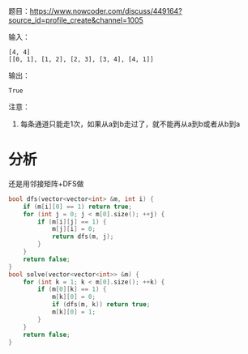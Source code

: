 题目：https://www.nowcoder.com/discuss/449164?source_id=profile_create&channel=1005

输入：

```
[4, 4]
[[0, 1], [1, 2], [2, 3], [3, 4], [4, 1]]
```

输出：

```
True
```

注意：

1. 每条通道只能走1次，如果从a到b走过了，就不能再从a到b或者从b到a

# 分析

还是用邻接矩阵+DFS做

```C++
bool dfs(vector<vector<int> &m, int i) {
    if (m[i][0] == 1) return true;
    for (int j = 0; j < m[0].size(); ++j) {
        if (m[i][j] == 1) {
            m[j][i] = 0;
            return dfs(m, j);
        }
    }
    return false;
}
bool solve(vector<vector<int>> &m) {
    for (int k = 1; k < m[0].size(); ++k) {
        if (m[0][k] == 1) {
            m[k][0] = 0;
            if (dfs(m, k)) return true;
            m[k][0] = 1;
        }
    } 
    return false;
}
```

